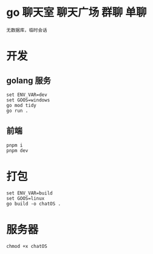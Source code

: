 # go 聊天室 聊天广场 群聊 单聊
    无数据库，临时会话

# 开发

## golang 服务
    set ENV_VAR=dev
    set GOOS=windows
    go mod tidy
    go run .
## 前端
    pnpm i
    pnpm dev

# 打包
    set ENV_VAR=build
    set GOOS=linux
    go build -o chatOS .

# 服务器
    chmod +x chatOS